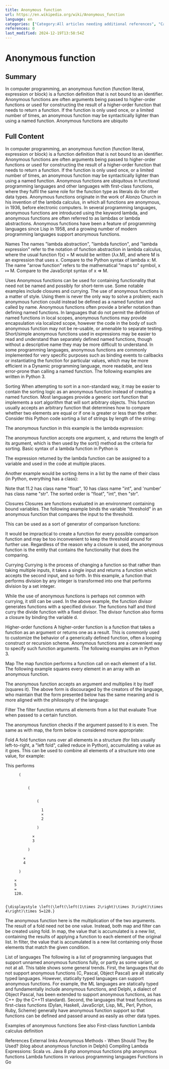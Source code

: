 ```yaml
---
title: Anonymous function
url: https://en.wikipedia.org/wiki/Anonymous_function
language: en
categories: ["Category:All articles needing additional references", "Category:Articles needing additional references from February 2018", "Category:Articles with example C++ code", "Category:Articles with example C Sharp code", "Category:Articles with example C code", "Category:Articles with example D code", "Category:Articles with example JavaScript code", "Category:Articles with example Java code", "Category:Articles with example Julia code", "Category:Articles with example Lisp (programming language) code", "Category:Articles with example MATLAB/Octave code", "Category:Articles with example PHP code", "Category:Articles with example Python (programming language) code", "Category:Articles with example R code", "Category:Articles with example Ruby code", "Category:Articles with example Scala code", "Category:Articles with example Smalltalk code", "Category:Articles with example Tcl code", "Category:Articles with example code", "Category:Articles with short description", "Category:Data types", "Category:Functional programming", "Category:Incomplete lists from August 2008", "Category:Lambda calculus", "Category:Short description matches Wikidata", "Category:Subroutines"]
references: 0
last_modified: 2024-12-19T13:58:54Z
---
```


# Anonymous function

## Summary

In computer programming, an anonymous function (function literal, expression or block) is a function definition that is not bound to an identifier. Anonymous functions are often arguments being passed to higher-order functions or used for constructing the result of a higher-order function that needs to return a function.
If the function is only used once, or a limited number of times, an anonymous function may be syntactically lighter than using a named function. Anonymous functions are ubiquito

## Full Content

In computer programming, an anonymous function (function literal, expression or block) is a function definition that is not bound to an identifier. Anonymous functions are often arguments being passed to higher-order functions or used for constructing the result of a higher-order function that needs to return a function.
If the function is only used once, or a limited number of times, an anonymous function may be syntactically lighter than using a named function. Anonymous functions are ubiquitous in functional programming languages and other languages with first-class functions, where they fulfil the same role for the function type as literals do for other data types.
Anonymous functions originate in the work of Alonzo Church in his invention of the lambda calculus, in which all functions are anonymous, in 1936, before electronic computers. In several programming languages, anonymous functions are introduced using the keyword lambda, and anonymous functions are often referred to as lambdas or lambda abstractions. Anonymous functions have been a feature of programming languages since Lisp in 1958, and a growing number of modern programming languages support anonymous functions.

Names
The names "lambda abstraction", "lambda function", and "lambda expression" refer to the notation of function abstraction in lambda calculus, where the usual function f(x) = M would be written (λx.M), and where M is an expression that uses x. Compare to the Python syntax of lambda x: M.
The name "arrow function" refers to the mathematical "maps to" symbol, x ↦ M. Compare to the JavaScript syntax of x => M.

Uses
Anonymous functions can be used for containing functionality that need not be named and possibly for short-term use. Some notable examples include closures and currying.
The use of anonymous functions is a matter of style. Using them is never the only way to solve a problem; each anonymous function could instead be defined as a named function and called by name. Anonymous functions often provide a briefer notation than defining named functions. In languages that do not permit the definition of named functions in local scopes, anonymous functions may provide encapsulation via localized scope, however the code in the body of such anonymous function may not be re-usable, or amenable to separate testing. Short/simple anonymous functions used in expressions may be easier to read and understand than separately defined named functions, though without a descriptive name they may be more difficult to understand.
In some programming languages, anonymous functions are commonly implemented for very specific purposes such as binding events to callbacks or instantiating the function for particular values, which may be more efficient in a Dynamic programming language, more readable, and less error-prone than calling a named function.
The following examples are written in Python 3.

Sorting
When attempting to sort in a non-standard way, it may be easier to contain the sorting logic as an anonymous function instead of creating a named function.
Most languages provide a generic sort function that implements a sort algorithm that will sort arbitrary objects.
This function usually accepts an arbitrary function that determines how to compare whether two elements are equal or if one is greater or less than the other.
Consider this Python code sorting a list of strings by length of the string:

The anonymous function in this example is the lambda expression:

The anonymous function accepts one argument, x, and returns the length of its argument, which is then used by the sort() method as the criteria for sorting.
Basic syntax of a lambda function in Python is 

The expression returned by the lambda function can be assigned to a variable and used in the code at multiple places.

Another example would be sorting items in a list by the name of their class (in Python, everything has a class):

Note that 11.2 has class name "float", 10 has class name "int", and 'number' has class name "str". The sorted order is "float", "int", then "str".

Closures
Closures are functions evaluated in an environment containing bound variables. The following example binds the variable "threshold" in an anonymous function that compares the input to the threshold.

This can be used as a sort of generator of comparison functions:

It would be impractical to create a function for every possible comparison function and may be too inconvenient to keep the threshold around for further use. Regardless of the reason why a closure is used, the anonymous function is the entity that contains the functionality that does the comparing.

Currying
Currying is the process of changing a function so that rather than taking multiple inputs, it takes a single input and returns a function which accepts the second input, and so forth. In this example, a function that performs division by any integer is transformed into one that performs division by a set integer.

While the use of anonymous functions is perhaps not common with currying, it still can be used. In the above example, the function divisor generates functions with a specified divisor. The functions half and third curry the divide function with a fixed divisor.
The divisor function also forms a closure by binding the variable d.

Higher-order functions
A higher-order function is a function that takes a function as an argument or returns one as a result. This is commonly used to customize the behavior of a generically defined function, often a looping construct or recursion scheme. Anonymous functions are a convenient way to specify such function arguments. The following examples are in Python 3.

Map
The map function performs a function call on each element of a list. The following example squares every element in an array with an anonymous function.

The anonymous function accepts an argument and multiplies it by itself (squares it). The above form is discouraged by the creators of the language, who maintain that the form presented below has the same meaning and is more aligned with the philosophy of the language:

Filter
The filter function returns all elements from a list that evaluate True when passed to a certain function.

The anonymous function checks if the argument passed to it is even. The same as with map, the form below is considered more appropriate:

Fold
A fold function runs over all elements in a structure (for lists usually left-to-right, a "left fold", called reduce in Python), accumulating a value as it goes. This can be used to combine all elements of a structure into one value, for example:

This performs

  
    
      
        
          (
          
            
              (
              
                
                  (
                  
                    1
                    ×
                    2
                  
                  )
                
                ×
                3
              
              )
            
            ×
            4
          
          )
        
        ×
        5
        =
        120.
      
    
    {\displaystyle \left(\left(\left(1\times 2\right)\times 3\right)\times 4\right)\times 5=120.}
  

The anonymous function here is the multiplication of the two arguments.
The result of a fold need not be one value. Instead, both map and filter can be created using fold. In map, the value that is accumulated is a new list, containing the results of applying a function to each element of the original list. In filter, the value that is accumulated is a new list containing only those elements that match the given condition.

List of languages
The following is a list of programming languages that support unnamed anonymous functions fully, or partly as some variant, or not at all.
This table shows some general trends. First, the languages that do not support anonymous functions (C, Pascal, Object Pascal) are all statically typed languages. However, statically typed languages can support anonymous functions. For example, the ML languages are statically typed and fundamentally include anonymous functions, and Delphi, a dialect of Object Pascal, has been extended to support anonymous functions, as has C++ (by the C++11 standard). Second, the languages that treat functions as first-class functions (Dylan, Haskell, JavaScript, Lisp, ML, Perl, Python, Ruby, Scheme) generally have anonymous function support so that functions can be defined and passed around as easily as other data types.

Examples of anonymous functions
See also
First-class function
Lambda calculus definition

References
External links
Anonymous Methods - When Should They Be Used? (blog about anonymous function in Delphi)
Compiling Lambda Expressions: Scala vs. Java 8
php anonymous functions php anonymous functions
Lambda functions in various programming languages
Functions in Go
